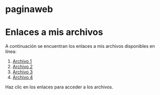 # paginaweb
# Enlaces a mis archivos

A continuación se encuentran los enlaces a mis archivos disponibles en línea:

1. [Archivo 1]([https://www.ejemplo.com/archivo1](https://jazminnapa.github.io/paginaweb/MI.PROYECTO.html))
2. [Archivo 2]([https://www.ejemplo.com/archivo2](https://jazminnapa.github.io/paginaweb/Trabajo01.html))
3. [Archivo 3](https://www.ejemplo.com/archivo3)
4. [Archivo 4](https://www.ejemplo.com/archivo4)

Haz clic en los enlaces para acceder a los archivos.
